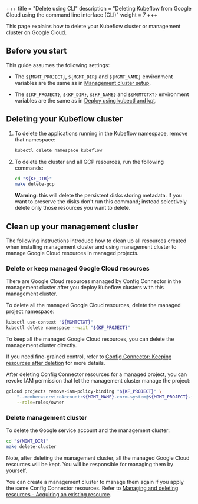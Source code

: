 +++
title = "Delete using CLI"
description = "Deleting Kubeflow from Google Cloud using the command line interface (CLI)"
weight = 7
+++

This page explains how to delete your Kubeflow cluster or management cluster on
Google Cloud.

## Before you start

This guide assumes the following settings:

* The `${MGMT_PROJECT}`, `${MGMT_DIR}` and `${MGMT_NAME}` environment variables
  are the same as in [Management cluster setup](../management-setup#environment-variables).

* The `${KF_PROJECT}`, `${KF_DIR}`, `${KF_NAME}` and `${MGMTCTXT}` environment variables
  are the same as in [Deploy using kubectl and kpt](../deploy-cli#environment-variables).

## Deleting your Kubeflow cluster

1. To delete the applications running in the Kubeflow namespace, remove that namespace:

    ```bash
    kubectl delete namespace kubeflow
    ```

1. To delete the cluster and all GCP resources, run the following commands:

    ```bash
    cd "${KF_DIR}"
    make delete-gcp
    ```

    **Warning**: this will delete the persistent disks storing metadata. If you want to preserve the disks don't run this command;
    instead selectively delete only those resources you want to delete.

## Clean up your management cluster

The following instructions introduce how to clean up all resources created when
installing management cluster and using management cluster to manage Google
Cloud resources in managed projects.

### Delete or keep managed Google Cloud resources

There are Google Cloud resources managed by Config Connector in the
management cluster after you deploy Kubeflow clusters with this management
cluster.

To delete all the managed Google Cloud resources, delete the managed project namespace:

```bash
kubectl use-context "${MGMTCTXT}"
kubectl delete namespace --wait "${KF_PROJECT}"
```

To keep all the managed Google Cloud resources, you can delete the management
cluster directly.

If you need fine-grained control, refer to
[Config Connector: Keeping resources after deletion](https://cloud.google.com/config-connector/docs/how-to/managing-deleting-resources#keeping_resources_after_deletion)
for more details.

After deleting Config Connector resources for a managed project, you can revoke IAM permission
that let the management cluster manage the project:

```bash
gcloud projects remove-iam-policy-binding "${KF_PROJECT}" \
    "--member=serviceAccount:${MGMT_NAME}-cnrm-system@${MGMT_PROJECT}.iam.gserviceaccount.com" \
    --role=roles/owner
```

### Delete management cluster

To delete the Google service account and the management cluster:

```bash
cd "${MGMT_DIR}"
make delete-cluster
```

Note, after deleting the management cluster, all the managed Google Cloud
resources will be kept. You will be responsible for managing them by yourself.

You can create a management cluster to manage them again if you apply the same
Config Connector resources. Refer to [Managing and deleting resources - Acquiring an existing resource](https://cloud.google.com/config-connector/docs/how-to/managing-deleting-resources#acquiring_an_existing_resource).
